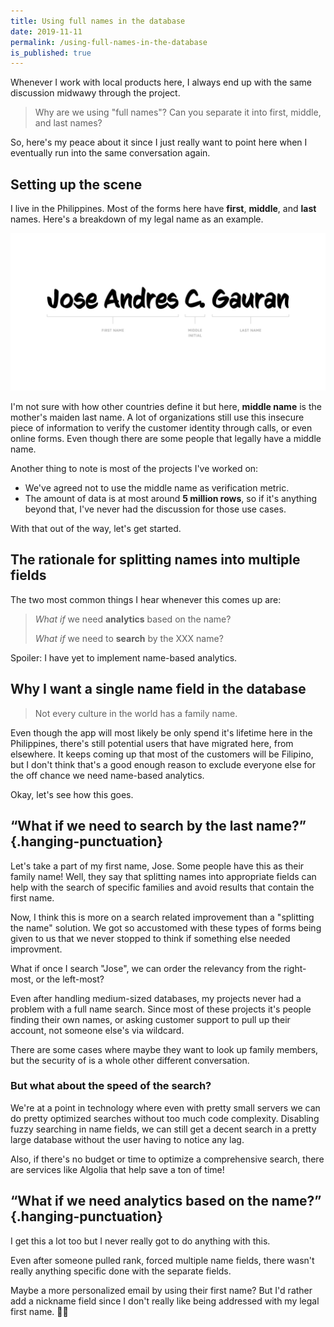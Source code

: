 ```yaml
---
title: Using full names in the database
date: 2019-11-11
permalink: /using-full-names-in-the-database
is_published: true
---
```


Whenever I work with local products here, I always end up with the same discussion midwawy through
the project.

> Why are we using "full names"? Can you separate it into first, middle, and last names?

So, here's my peace about it since I just really want to point here when I eventually run into the
same conversation again.

<!-- more -->

## Setting up the scene
I live in the Philippines. Most of the forms here have **first**, **middle**, and **last** names.
Here's a breakdown of my legal name as an example.

![Breakdown of my legal name](../assets/dist/03/full-name.png)

I'm not sure with how other countries define it but here, **middle name** is the mother's maiden
last name. A lot of organizations still use this insecure piece of information to verify the
customer identity through calls, or even online forms. Even though there are some people that
legally have a middle name.

Another thing to note is most of the projects I've worked on:
- We've agreed not to use the middle name as verification metric.
- The amount of data is at most around **5 million rows**, so if it's anything beyond that, I've
  never had the discussion for those use cases.

With that out of the way, let's get started.

## The rationale for splitting names into multiple fields
The two most common things I hear whenever this comes up are:

> _What if_ we need **analytics** based on the name?
>
> _What if_ we need to **search** by the XXX name?

Spoiler: I have yet to implement name-based analytics.

## Why I want a single name field in the database

> Not every culture in the world has a family name.

Even though the app will most likely be only spend it's lifetime here in the Philippines, there's
still potential users that have migrated here, from elsewhere. It keeps coming up that most of the
customers will be Filipino, but I don't think that's a good enough reason to exclude everyone else
for the off chance we need name-based analytics.

Okay, let's see how this goes.

## “What if we need to **search** by the last name?”                          {.hanging-punctuation}
Let's take a part of my first name, Jose. Some people have this as their family name! Well, they say
that splitting names into appropriate fields can help with the search of specific families and avoid
results that contain the first name.

Now, I think this is more on a search related improvement than a "splitting the name" solution. We
got so accustomed with these types of forms being given to us that we never stopped to think if
something else needed improvment.

What if once I search "Jose", we can order the relevancy from the right-most, or the left-most?

Even after handling medium-sized databases, my projects never had a problem with a full name search.
Since most of these projects it's people finding their own names, or asking customer support to pull
up their account, not someone else's via wildcard.

There are some cases where maybe they want to look up family members, but the security of is a whole
other different conversation.

### But what about the speed of the search?
We're at a point in technology where even with pretty small servers we can do pretty optimized
searches without too much code complexity. Disabling fuzzy searching in name fields, we can still
get a decent search in a pretty large database without the user having to notice any lag.

Also, if there's no budget or time to optimize a comprehensive search, there are services like
Algolia that help save a ton of time!


## “What if we need **analytics** based on the name?”                         {.hanging-punctuation}
I get this a lot too but I never really got to do anything with this.

Even after someone pulled rank, forced multiple name fields, there wasn't really anything specific
done with the separate fields.

Maybe a more personalized email by using their first name? But I'd rather add a nickname field since
I don't really like being addressed with my legal first name. 🤷‍♀️